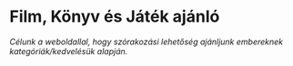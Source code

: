# Film, Könyv és Játék ajánló
*Célunk a weboldallal, hogy szórakozási lehetőség ajánljunk embereknek kategóriák/kedvelésük alapján.*
